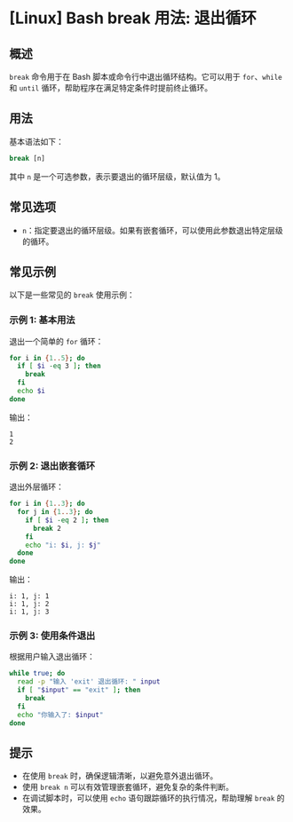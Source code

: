 # [Linux] Bash break 用法: 退出循环

## 概述
`break` 命令用于在 Bash 脚本或命令行中退出循环结构。它可以用于 `for`、`while` 和 `until` 循环，帮助程序在满足特定条件时提前终止循环。

## 用法
基本语法如下：
```bash
break [n]
```
其中 `n` 是一个可选参数，表示要退出的循环层级，默认值为 1。

## 常见选项
- `n`：指定要退出的循环层级。如果有嵌套循环，可以使用此参数退出特定层级的循环。

## 常见示例
以下是一些常见的 `break` 使用示例：

### 示例 1: 基本用法
退出一个简单的 `for` 循环：
```bash
for i in {1..5}; do
  if [ $i -eq 3 ]; then
    break
  fi
  echo $i
done
```
输出：
```
1
2
```

### 示例 2: 退出嵌套循环
退出外层循环：
```bash
for i in {1..3}; do
  for j in {1..3}; do
    if [ $i -eq 2 ]; then
      break 2
    fi
    echo "i: $i, j: $j"
  done
done
```
输出：
```
i: 1, j: 1
i: 1, j: 2
i: 1, j: 3
```

### 示例 3: 使用条件退出
根据用户输入退出循环：
```bash
while true; do
  read -p "输入 'exit' 退出循环: " input
  if [ "$input" == "exit" ]; then
    break
  fi
  echo "你输入了: $input"
done
```

## 提示
- 在使用 `break` 时，确保逻辑清晰，以避免意外退出循环。
- 使用 `break n` 可以有效管理嵌套循环，避免复杂的条件判断。
- 在调试脚本时，可以使用 `echo` 语句跟踪循环的执行情况，帮助理解 `break` 的效果。